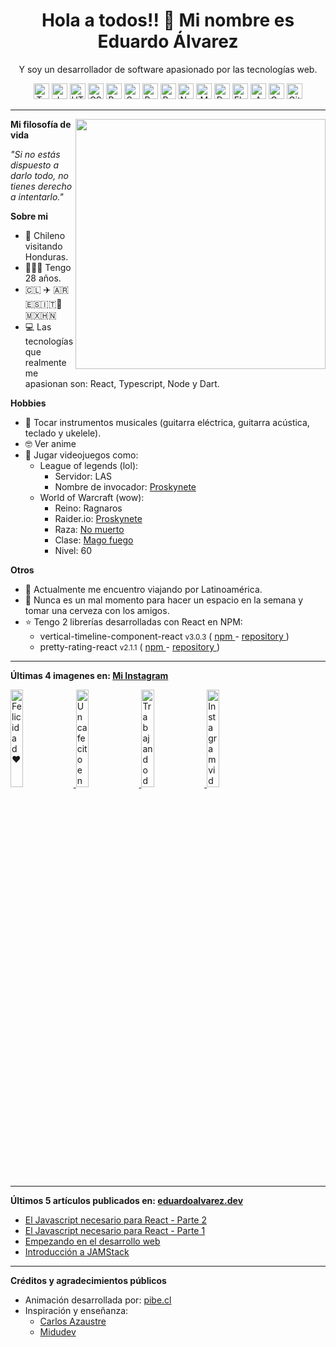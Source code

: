 <h1 align="center">Hola a todos!! 👋 Mi nombre es Eduardo Álvarez</h1>
<p align="center">
  Y soy un desarrollador de software apasionado por las tecnologías web.
</p>

<p align="center">
  <img
					src='https://github.com/Proskynete/Proskynete/blob/master/images/icons/ts.png?raw=true'
					alt=Typescript
					width='25'
					height='25'
				/> <img
					src='https://github.com/Proskynete/Proskynete/blob/master/images/icons/js.png?raw=true'
					alt=Javascript
					width='25'
					height='25'
				/> <img
					src='https://github.com/Proskynete/Proskynete/blob/master/images/icons/html5.png?raw=true'
					alt=HTML5
					width='25'
					height='25'
				/> <img
					src='https://github.com/Proskynete/Proskynete/blob/master/images/icons/css3.png?raw=true'
					alt=CSS3
					width='25'
					height='25'
				/> <img
					src='https://github.com/Proskynete/Proskynete/blob/master/images/icons/bootstrap.png?raw=true'
					alt=Bootstrap
					width='25'
					height='25'
				/> <img
					src='https://github.com/Proskynete/Proskynete/blob/master/images/icons/sass.png?raw=true'
					alt=Sass
					width='25'
					height='25'
				/> <img
					src='https://github.com/Proskynete/Proskynete/blob/master/images/icons/react.png?raw=true'
					alt=React
					width='25'
					height='25'
				/> <img
					src='https://github.com/Proskynete/Proskynete/blob/master/images/icons/redux.png?raw=true'
					alt=Redux
					width='25'
					height='25'
				/> <img
					src='https://github.com/Proskynete/Proskynete/blob/master/images/icons/node.png?raw=true'
					alt=Nodejs
					width='25'
					height='25'
				/> <img
					src='https://github.com/Proskynete/Proskynete/blob/master/images/icons/mongodb.png?raw=true'
					alt=MongoDB
					width='25'
					height='25'
				/> <img
					src='https://github.com/Proskynete/Proskynete/blob/master/images/icons/dart.png?raw=true'
					alt=Dart
					width='25'
					height='25'
				/> <img
					src='https://github.com/Proskynete/Proskynete/blob/master/images/icons/flutter.png?raw=true'
					alt=Flutter
					width='25'
					height='25'
				/> <img
					src='https://github.com/Proskynete/Proskynete/blob/master/images/icons/aws.png?raw=true'
					alt=Amazon Web Services
					width='25'
					height='25'
				/> <img
					src='https://github.com/Proskynete/Proskynete/blob/master/images/icons/gcp.png?raw=true'
					alt=Google Cloud Platform
					width='25'
					height='25'
				/> <img
					src='https://github.com/Proskynete/Proskynete/blob/master/images/icons/git.png?raw=true'
					alt=Git
					width='25'
					height='25'
				/>
</p>

---

<img
  width="400"
  align="right"
  src="https://github.com/Proskynete/Proskynete/blob/master/images/proskynete.gif?raw=true"
/>

<p align="left">
  <strong>Mi filosofía de vida</strong>
</p>
<p>
  <i>"Si no estás dispuesto a darlo todo, no tienes derecho a intentarlo."</i>
</p>

<p align="left">
  <strong>Sobre mi</strong>
</p>
<ul>
  <li>📍 Chileno visitando Honduras.</li>
  <li>👨🏼‍💻 Tengo 28 años.</li>
  <li>🇨🇱 ✈️ 🇦🇷🇪🇸🇮🇹🗿🇲🇽🇭🇳</li>
  <li>
    💻 Las tecnologías que realmente me apasionan son: React, Typescript, Node y
    Dart.
  </li>
</ul>

<p align="left">
  <strong>Hobbies</strong>
</p>
<ul>
  <li>
    🎼 Tocar instrumentos musicales (guitarra eléctrica, guitarra acústica,
    teclado y ukelele).
  </li>
  <li>🤓 Ver anime</li>
  <li>
    👾 Jugar videojuegos como:
    <ul>
      <li>
        League of legends (lol):
        <ul>
          <li>Servidor: LAS</li>
          <li>
            Nombre de invocador:
            <a
              href="https://www.leagueofgraphs.com/es/summoner/las/proskynete"
              target="_blank"
            >
              Proskynete
            </a>
          </li>
        </ul>
      </li>
      <li>
        World of Warcraft (wow):
        <ul>
          <li>Reino: Ragnaros</li>
          <li>
            Raider.io:
            <a
              href="https://raider.io/characters/us/ragnaros/Proskynete"
              target="_blank"
            >
              Proskynete
            </a>
          </li>
          <li>
            Raza:
            <a
              href="https://worldofwarcraft.com/en-us/game/races/undead"
              target="_blank"
            >
              No muerto
            </a>
          </li>
          <li>
            Clase:
            <a
              href="https://worldofwarcraft.com/en-us/game/talent-calculator#mage/fire"
              target="_blank"
            >
              Mago fuego
            </a>
          </li>
          <li>Nivel: 60</li>
        </ul>
      </li>
    </ul>
  </li>
</ul>

<p align="left">
  <strong>Otros</strong>
</p>
<ul>
  <li>🧳 Actualmente me encuentro viajando por Latinoamérica.</li>
  <li>
    🍺 Nunca es un mal momento para hacer un espacio en la semana y tomar una
    cerveza con los amigos.
  </li>
  <li>
    ⭐ Tengo 2 librerías desarrolladas con React en NPM:
    <ul>
      <li>
        vertical-timeline-component-react <small>v3.0.3</small> (
        <a
          href="https://www.npmjs.com/package/vertical-timeline-component-react"
          target="_blank"
        >
          npm
        </a>
        -
        <a
          href="https://github.com/Proskynete/vertical-timeline-component-react"
          target="_blank"
        >
          repository
        </a>
        )
      </li>
      <li>
        pretty-rating-react <small>v2.1.1</small> (
        <a
          href="https://www.npmjs.com/package/pretty-rating-react"
          target="_blank"
        >
          npm
        </a>
        -
        <a
          href="https://github.com/Proskynete/pretty-rating-react"
          target="_blank"
        >
          repository
        </a>
        )
      </li>
    </ul>
  </li>
</ul>

---

<p align="left">
  <strong>
    Últimas 4 imagenes en:
    <a href="https://instagram.com/proskynete" target="_blank">
      Mi Instagram
    </a>
  </strong>
</p>

<a href="https://www.instagram.com/p/CctehnfOHqb" target="_blank">
  <img
    src="https://scontent-frx5-1.cdninstagram.com/v/t51.2885-15/278921449_1023023798611078_3173873679217000302_n.jpg?stp=c0.180.1440.1440a_dst-jpg_e35_s640x640_sh0.08&_nc_ht=scontent-frx5-1.cdninstagram.com&_nc_cat=110&_nc_ohc=5PUy54OunGYAX8qQVEB&edm=ABfd0MgBAAAA&ccb=7-4&oh=00_AT9pPNAiHbYK6rRX1o5iKze4U8j8tNq1FntAL25rcJzsBQ&oe=62730B99&_nc_sid=7bff83"
    alt="Felicidad ❤️"
    width="20%"
  />
</a>
<a href="https://www.instagram.com/p/CcOW8G0OlAs" target="_blank">
  <img
    src="https://scontent-frx5-1.cdninstagram.com/v/t51.2885-15/278140654_358298049411886_6157918978119809269_n.jpg?stp=c180.0.1080.1080a_dst-jpg_e35_s640x640_sh0.08&_nc_ht=scontent-frx5-1.cdninstagram.com&_nc_cat=110&_nc_ohc=6irR6syoUHkAX88o9iI&edm=ABfd0MgBAAAA&ccb=7-4&oh=00_AT8TSBPd4tpdLknPRihoFdw0cgU-fzOi6C6Br3gRku47Mw&oe=62736F83&_nc_sid=7bff83"
    alt="Un cafecito en algún lugar de Honduras.  Estos majes son otro pedo!"
    width="20%"
  />
</a>
<a href="https://www.instagram.com/p/Cb_GOpSAARN" target="_blank">
  <img
    src="https://scontent-frt3-1.cdninstagram.com/v/t51.2885-15/277895915_264982375844814_1364159946048635381_n.jpg?stp=c180.0.1080.1080a_dst-jpg_e35_s640x640_sh0.08&_nc_ht=scontent-frt3-1.cdninstagram.com&_nc_cat=106&_nc_ohc=NraYwQvQ0MEAX_BErOt&edm=ABfd0MgBAAAA&ccb=7-4&oh=00_AT_xD4JXzXwWXl5mVgMvmmuLk3xHu5rBTY-xsxNj-pppSQ&oe=6273B1E8&_nc_sid=7bff83"
    alt="Trabajando desde Honduras!  Como no me va a gustar mi trabajo si me permite hacer estas cosas ❤️ y conocer gente increíble."
    width="20%"
  />
</a>
<a href="https://www.instagram.com/p/CbknlJGgbZM" target="_blank">
  <img
    src="https://scontent-frt3-2.cdninstagram.com/v/t51.2885-15/277401254_1120246868753593_5792336941392140816_n.jpg?stp=c0.120.720.720a_dst-jpg_e15_s640x640&_nc_ht=scontent-frt3-2.cdninstagram.com&_nc_cat=101&_nc_ohc=QEp_ICNM4R0AX_BEZPS&edm=ABfd0MgBAAAA&ccb=7-4&oh=00_AT_-8UkGt5Zl0CfxCjq4ZsopNI-neZPfTGdpoKAPE4dZEw&oe=626F18DF&_nc_sid=7bff83"
    alt="Instagram video"
    width="20%"
  />
</a>

---

<p align="left">
  <strong>
    Últimos 5 artículos publicados en:
    <a href="https://eduardoalvarez.dev" target="_blank">
      eduardoalvarez.dev
    </a>
  </strong>
</p>

- [El Javascript necesario para React - Parte 2](https://eduardoalvarez.dev/articulos/el-javascript-necesario-para-react-parte-2)
- [El Javascript necesario para React - Parte 1](https://eduardoalvarez.dev/articulos/el-javascript-necesario-para-react-parte-1)
- [Empezando en el desarrollo web](https://eduardoalvarez.dev/articulos/empezando-en-el-desarrollo-web)
- [Introducción a JAMStack](https://eduardoalvarez.dev/articulos/introduccion-a-jamstack)

---

<p align="left">
  <strong>Créditos y agradecimientos públicos</strong>
</p>
<ul>
  <li>
    Animación desarrollada por:
    <a href="https://pibe.cl/" target="_blank">
      pibe.cl
    </a>
  </li>
  <li>
    Inspiración y enseñanza:
    <ul>
      <li>
        <a href="https://carlosazaustre.es/" target="_blank">
          Carlos Azaustre
        </a>
      </li>
      <li>
        <a href="https://midu.dev/" target="_blank">
          Midudev
        </a>
      </li>
    </ul>
  </li>
</ul>
